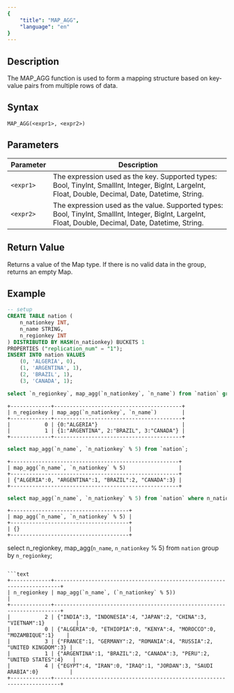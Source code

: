 ```yaml
---
{
    "title": "MAP_AGG",
    "language": "en"
}
---
```


## Description

The MAP_AGG function is used to form a mapping structure based on key-value pairs from multiple rows of data.

## Syntax

`MAP_AGG(<expr1>, <expr2>)`

## Parameters

| Parameter | Description |
| -- | -- |
| `<expr1>` | The expression used as the key. Supported types: Bool, TinyInt, SmallInt, Integer, BigInt, LargeInt, Float, Double, Decimal, Date, Datetime, String. |
| `<expr2>` | The expression used as the value. Supported types: Bool, TinyInt, SmallInt, Integer, BigInt, LargeInt, Float, Double, Decimal, Date, Datetime, String. |

## Return Value

Returns a value of the Map type. If there is no valid data in the group, returns an empty Map.

## Example

```sql
-- setup
CREATE TABLE nation (
    n_nationkey INT,
    n_name STRING,
    n_regionkey INT
) DISTRIBUTED BY HASH(n_nationkey) BUCKETS 1
PROPERTIES ("replication_num" = "1");
INSERT INTO nation VALUES
    (0, 'ALGERIA', 0),
    (1, 'ARGENTINA', 1),
    (2, 'BRAZIL', 1),
    (3, 'CANADA', 1);
```

```sql
select `n_regionkey`, map_agg(`n_nationkey`, `n_name`) from `nation` group by `n_regionkey`;
```

```text
+-------------+-----------------------------------------+
| n_regionkey | map_agg(`n_nationkey`, `n_name`)        |
+-------------+-----------------------------------------+
|           0 | {0:"ALGERIA"}                           |
|           1 | {1:"ARGENTINA", 2:"BRAZIL", 3:"CANADA"} |
+-------------+-----------------------------------------+
```

```sql
select map_agg(`n_name`, `n_nationkey` % 5) from `nation`;
```

```text
+------------------------------------------------------+
| map_agg(`n_name`, `n_nationkey` % 5)                 |
+------------------------------------------------------+
| {"ALGERIA":0, "ARGENTINA":1, "BRAZIL":2, "CANADA":3} |
+------------------------------------------------------+
```

```sql
select map_agg(`n_name`, `n_nationkey` % 5) from `nation` where n_nationkey is null;
```

```text
+--------------------------------------+
| map_agg(`n_name`, `n_nationkey` % 5) |
+--------------------------------------+
| {}                                   |
+--------------------------------------+
```
select n_regionkey, map_agg(`n_name`, `n_nationkey` % 5) from `nation` group by `n_regionkey`;
```

```text
+-------------+------------------------------------------------------------------------+
| n_regionkey | map_agg(`n_name`, (`n_nationkey` % 5))                                 |
+-------------+------------------------------------------------------------------------+
|           2 | {"INDIA":3, "INDONESIA":4, "JAPAN":2, "CHINA":3, "VIETNAM":1}          |
|           0 | {"ALGERIA":0, "ETHIOPIA":0, "KENYA":4, "MOROCCO":0, "MOZAMBIQUE":1}    |
|           3 | {"FRANCE":1, "GERMANY":2, "ROMANIA":4, "RUSSIA":2, "UNITED KINGDOM":3} |
|           1 | {"ARGENTINA":1, "BRAZIL":2, "CANADA":3, "PERU":2, "UNITED STATES":4}   |
|           4 | {"EGYPT":4, "IRAN":0, "IRAQ":1, "JORDAN":3, "SAUDI ARABIA":0}          |
+-------------+------------------------------------------------------------------------+
```
